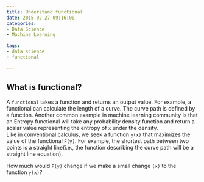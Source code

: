 ```yaml
---
title: Understand functional
date: 2015-02-27 09:16:00
categories:
- Data Science
- Machine Learning

tags:
- data science
- functional

---
```


## What is functional? 

A `functional` takes a function and returns an output value. For example, a functional can calculate the length of a curve. The curve path is defined by a function. Another common example in machine learning community is that an Entropy functional will take any probability density function and return a scalar value representing the entropy of `x` under the density.  
Like in conventional calculus, we seek a function `y(x)` that maximizes the value of the functional `F(y)`. For example, the shortest path between two points is a straight line(i.e., the function describing the curve path will be a straight line equation).  

How much would `F(y)` change if we make a small change `(x)` to the function `y(x)`?

